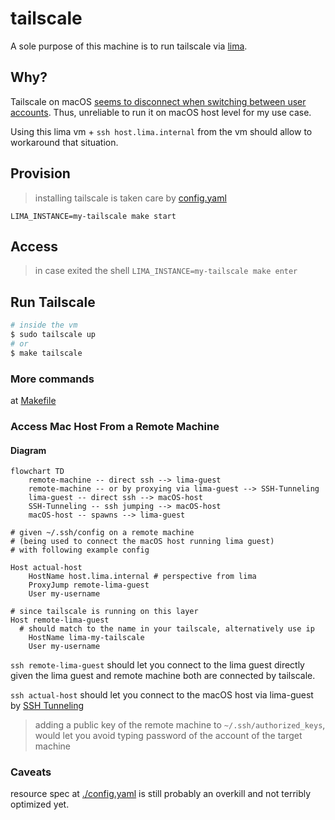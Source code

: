 # tailscale

A sole purpose of this machine is to run tailscale via [lima](../).

## Why?

Tailscale on macOS [seems to disconnect when switching between user accounts](https://github.com/tailscale/tailscale/issues/594).
Thus, unreliable to run it on macOS host level for my use case.

Using this lima vm + `ssh host.lima.internal` from the vm should allow to workaround that situation.

## Provision

> installing tailscale is taken care by [config.yaml](./config.yaml)

`LIMA_INSTANCE=my-tailscale make start`

## Access
> in case exited the shell
`LIMA_INSTANCE=my-tailscale make enter`

## Run Tailscale

```bash
# inside the vm
$ sudo tailscale up
# or
$ make tailscale
```

### More commands
at [Makefile](./Makefile)


### Access Mac Host From a Remote Machine

#### Diagram
```mermaid
flowchart TD
    remote-machine -- direct ssh --> lima-guest
    remote-machine -- or by proxying via lima-guest --> SSH-Tunneling
    lima-guest -- direct ssh --> macOS-host
    SSH-Tunneling -- ssh jumping --> macOS-host
    macOS-host -- spawns --> lima-guest
```

```ssh-config
# given ~/.ssh/config on a remote machine
# (being used to connect the macOS host running lima guest)
# with following example config

Host actual-host
	HostName host.lima.internal # perspective from lima
	ProxyJump remote-lima-guest
	User my-username

# since tailscale is running on this layer
Host remote-lima-guest
  # should match to the name in your tailscale, alternatively use ip
	HostName lima-my-tailscale
	User my-username
```

`ssh remote-lima-guest` should let you connect to the lima guest directly given the lima guest and remote machine both are connected by tailscale.

`ssh actual-host` should let you connect to the macOS host via lima-guest by [SSH Tunneling](https://wiki.gentoo.org/wiki/SSH_jump_host)

> adding a public key of the remote machine to `~/.ssh/authorized_keys`, would let you avoid typing password of the account of the target machine

### Caveats
resource spec at [./config.yaml](./config.yaml) is still probably an overkill and not terribly optimized yet.
